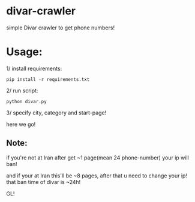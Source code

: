 # divar-crawler
simple Divar crawler to get phone numbers!

# Usage:
1/ install requirements:

    pip install -r requirements.txt
  
2/ run script:

    python divar.py
  
3/ specify city, category and start-page!

here we go!


## Note: 
if you're not at Iran after get ~1 page(mean 24 phone-number) your ip will ban!

and if your at Iran this'll be ~8 pages, after that u need to change your ip!
that ban time of divar is ~24h!

GL!
